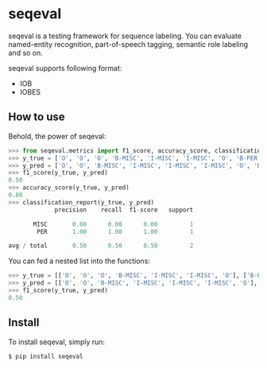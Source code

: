 # seqeval
seqeval is a testing framework for sequence labeling.
You can evaluate named-entity recognition, part-of-speech tagging, semantic role labeling and so on.

seqeval supports following format:
* IOB
* IOBES

## How to use
Behold, the power of seqeval:

```python
>>> from seqeval.metrics import f1_score, accuracy_score, classification_report
>>> y_true = ['O', 'O', 'O', 'B-MISC', 'I-MISC', 'I-MISC', 'O', 'B-PER', 'I-PER', 'O']
>>> y_pred = ['O', 'O', 'B-MISC', 'I-MISC', 'I-MISC', 'I-MISC', 'O', 'B-PER', 'I-PER', 'O']
>>> f1_score(y_true, y_pred)
0.50
>>> accuracy_score(y_true, y_pred)
0.80
>>> classification_report(y_true, y_pred)
             precision    recall  f1-score   support

       MISC       0.00      0.00      0.00         1
        PER       1.00      1.00      1.00         1

avg / total       0.50      0.50      0.50         2
```

You can fed a nested list into the functions:

```python
>>> y_true = [['O', 'O', 'O', 'B-MISC', 'I-MISC', 'I-MISC', 'O'], ['B-PER', 'I-PER', 'O']]
>>> y_pred = [['O', 'O', 'B-MISC', 'I-MISC', 'I-MISC', 'I-MISC', 'O'], ['B-PER', 'I-PER', 'O']]
>>> f1_score(y_true, y_pred)
0.50
```

## Install
To install seqeval, simply run:

```
$ pip install seqeval
```
